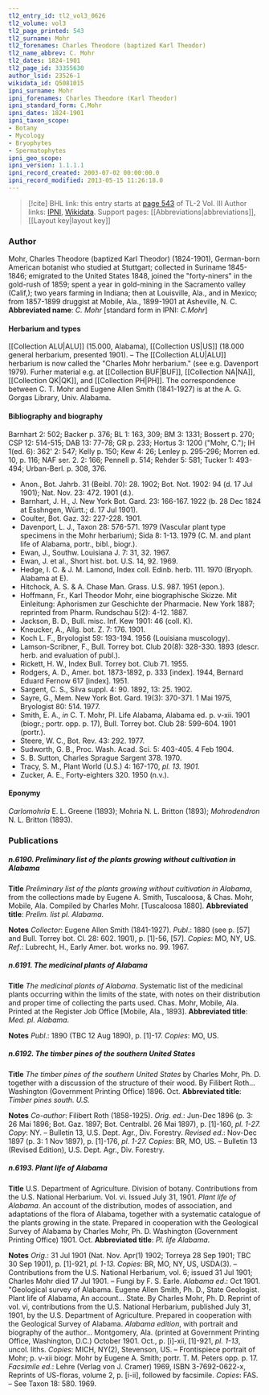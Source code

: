 ```yaml
---
tl2_entry_id: tl2_vol3_0626
tl2_volume: vol3
tl2_page_printed: 543
tl2_surname: Mohr
tl2_forenames: Charles Theodore (baptized Karl Theodor)
tl2_name_abbrev: C. Mohr
tl2_dates: 1824-1901
tl2_page_id: 33355630
author_lsid: 23526-1
wikidata_id: Q5081015
ipni_surname: Mohr
ipni_forenames: Charles Theodore (Karl Theodor)
ipni_standard_form: C.Mohr
ipni_dates: 1824-1901
ipni_taxon_scope: 
- Botany
- Mycology
- Bryophytes
- Spermatophytes
ipni_geo_scope: 
ipni_version: 1.1.1.1
ipni_record_created: 2003-07-02 00:00:00.0
ipni_record_modified: 2013-05-15 11:26:18.0
---
```


> [!cite] BHL link: this entry starts at [page 543](https://www.biodiversitylibrary.org/page/33355630) of TL-2 Vol. III
> Author links: [IPNI](https://www.ipni.org/a/23526-1), [Wikidata](https://www.wikidata.org/wiki/Q5081015). Support pages: [[Abbreviations|abbreviations]], [[Layout key|layout key]]

### Author

Mohr, Charles Theodore (baptized Karl Theodor) (1824-1901), German-born American botanist who studied at Stuttgart; collected in Suriname 1845-1846; emigrated to the United States 1848, joined the "forty-niners" in the gold-rush of 1859; spent a year in gold-mining in the Sacramento valley (Calif,); two years farming in Indiana; then at Louisville, Ala., and in Mexico; from 1857-1899 druggist at Mobile, Ala., 1899-1901 at Asheville, N. C. 
**Abbreviated name**: *C. Mohr* \[standard form in IPNI: *C.Mohr*\]

#### Herbarium and types

[[Collection ALU|ALU]] (15.000, Alabama), [[Collection US|US]] (18.000 general herbarium, presented 1901). – The [[Collection ALU|ALU]] herbarium is now called the "Charles Mohr herbarium." (see e.g. Davenport 1979). Furher material e.g. at [[Collection BUF|BUF]], [[Collection NA|NA]], [[Collection QK|QK]], and [[Collection PH|PH]]. The correspondence between C. T. Mohr and Eugene Allen Smith (1841-1927) is at the A. G. Gorgas Library, Univ. Alabama.

#### Bibliography and biography

Barnhart 2: 502; Backer p. 376; BL 1: 163, 309; BM 3: 1331; Bossert p. 270; CSP 12: 514-515; DAB 13: 77-78; GR p. 233; Hortus 3: 1200 ("Mohr, C."); IH 1(ed. 6): 362' 2: 547; Kelly p. 150; Kew 4: 26; Lenley p. 295-296; Morren ed. 10, p. 116; NAF ser. 2. 2: 166; Pennell p. 514; Rehder 5: 581; Tucker 1: 493-494; Urban-Berl. p. 308, 376.
- Anon., Bot. Jahrb. 31 (Beibl. 70): 28. 1902; Bot. Not. 1902: 94 (d. 17 Jul 1901); Nat. Nov. 23: 472. 1901 (d.).
- Barnhart, J. H., J. New York Bot. Gard. 23: 166-167. 1922 (b. 28 Dec 1824 at Esshngen, Württ.; d. 17 Jul 1901).
- Coulter, Bot. Gaz. 32: 227-228. 1901.
- Davenport, L. J., Taxon 28: 576-571. 1979 (Vascular plant type specimens in the Mohr herbarium); Sida 8: 1-13. 1979 (C. M. and plant life of Alabama, portr., bibl., biogr.).
- Ewan, J., Southw. Louisiana J. 7: 31, 32. 1967.
- Ewan, J. et al., Short hist. bot. U.S. 14, 92. 1969.
- Hedge, I. C. & J. M. Lamond, Index coll. Edinb. herb. 111. 1970 (Bryoph. Alabama at E).
- Hitchock, A. S. & A. Chase Man. Grass. U.S. 987. 1951 (epon.).
- Hoffmann, Fr., Karl Theodor Mohr, eine biographische Skizze. Mit Einleitung: Aphorismen zur Geschichte der Pharmacie. New York 1887; reprinted from Pharm. Rundschau 5(2): 4-12. 1887.
- Jackson, B. D., Bull. misc. Inf. Kew 1901: 46 (coll. K).
- Kneucker, A., Allg. bot. Z. 7: 176. 1901.
- Koch L. F., Bryologist 59: 193-194. 1956 (Louisiana muscology).
- Lamson-Scribner, F., Bull. Torrey bot. Club 20(8): 328-330. 1893 (descr. herb. and evaluation of publ.).
- Rickett, H. W., Index Bull. Torrey bot. Club 71. 1955.
- Rodgers, A. D., Amer. bot. 1873-1892, p. 333 \[index\]. 1944, Bernard Eduard Fernow 617 \[index\]. 1951.
- Sargent, C. S., Silva suppl. 4: 90. 1892, 13: 25. 1902.
- Sayre, G., Mem. New York Bot. Gard. 19(3): 370-371. 1 Mai 1975, Bryologist 80: 514. 1977.
- Smith, E. A., *in* C. T. Mohr, Pl. Life Alabama, Alabama ed. p. v-xii. 1901 (biogr.; portr. opp. p. 17), Bull. Torrey bot. Club 28: 599-604. 1901 (portr.).
- Steere, W. C., Bot. Rev. 43: 292. 1977.
- Sudworth, G. B., Proc. Wash. Acad. Sci. 5: 403-405. 4 Feb 1904.
- S. B. Sutton, Charles Sprague Sargent 378. 1970.
- Tracy, S. M., Plant World (U.S.) 4: 167-170, *pl. 13. 1901.*
- Zucker, A. E., Forty-eighters 320. 1950 (n.v.).

#### Eponymy

*Carlomohria* E. L. Greene (1893); Mohria N. L. Britton (1893); *Mohrodendron* N. L. Britton (1893).

### Publications

##### n.6190. Preliminary list of the plants growing without cultivation in Alabama

**Title**
*Preliminary list of the plants growing without cultivation in Alabama*, from the collections made by Eugene A. Smith, Tuscaloosa, & Chas. Mohr, Mobile, Ala. Compiled by Charles Mohr. \[Tuscaloosa 1880\].
**Abbreviated title**: *Prelim. list pl. Alabama*.

**Notes**
*Collector*: Eugene Allen Smith (1841-1927).
*Publ*.: 1880 (see p. \[57\] and Bull. Torrey bot. Cl. 28: 602. 1901), p. \[1\]-56, \[57\]. *Copies*: MO, NY, US.
*Ref*.: Lubrecht, H., Early Amer. bot. works no. 99. 1967.

##### n.6191. The medicinal plants of Alabama

**Title**
*The medicinal plants of Alabama*. Systematic list of the medicinal plants occurring within the limits of the state, with notes on their distribution and proper time of collecting the parts used. Chas. Mohr, Mobile, Ala. Printed at the Register Job Office \[Mobile, Ala., 1893\].
**Abbreviated title**: *Med. pl. Alabama*.

**Notes**
*Publ*.: 1890 (TBC 12 Aug 1890), p. \[1\]-17. *Copies*: MO, US.

##### n.6192. The timber pines of the southern United States

**Title**
*The timber pines of the southern United States* by Charles Mohr, Ph. D. together with a discussion of the structure of their wood. By Filibert Roth... Washington (Government Printing Office) 1896. Oct.
**Abbreviated title**: *Timber pines south. U.S.*

**Notes**
*Co-author*: Filibert Roth (1858-1925).
*Orig. ed*.: Jun-Dec 1896 (p. 3: 26 Mai 1896; Bot. Gaz. 1897; Bot. Centralbl. 26 Mai 1897), p. \[1\]-160, *pl. 1-27. Copy*: NY. – Bulletin 13, U.S. Dept. Agr., Div. Forestry.
*Revised ed*.: Nov-Dec 1897 (p. 3: 1 Nov 1897), p. \[1\]-176, *pl. 1-27. Copies*: BR, MO, US. – Bulletin 13 (Revised Edition), U.S. Dept. Agr., Div. Forestry.

##### n.6193. Plant life of Alabama

**Title**
U.S. Department of Agriculture. Division of botany. Contributions from the U.S. National Herbarium. Vol. vi. Issued July 31, 1901. *Plant life of Alabama*. An account of the distribution, modes of association, and adaptations of the flora of Alabama, together with a systematic catalogue of the plants growing in the state. Prepared in cooperation with the Geological Survey of Alabama by Charles Mohr, Ph. D. Washington (Government Printing Office) 1901. Oct.
**Abbreviated title**: *Pl. life Alabama*.

**Notes**
*Orig*.: 31 Jul 1901 (Nat. Nov. Apr(1) 1902; Torreya 28 Sep 1901; TBC 30 Sep 1901), p. \[1\]-921, *pl. 1-13. Copies*: BR, MO, NY, US, USDA(3). – Contributions from the U.S. National Herbarium, vol. 6; issued 31 Jul 1901; Charles Mohr died 17 Jul 1901. – Fungi by F. S. Earle.
*Alabama ed*.: Oct 1901. "Geological survey of Alabama. Eugene Allen Smith, Ph. D., State Geologist. Plant life of Alabama, An account... State. By Charles Mohr, Ph. D. Reprint of vol. vi, contributions from the U.S. National Herbarium, published July 31, 1901, by the U.S. Department of Agriculture. Prepared in cooperation with the Geological Survey of Alabama. *Alabama edition*, with portrait and biography of the author... Montgomery, Ala. (printed at Government Printing Office, Washington, D.C.) October 1901. Oct., p. \[i\]-xii, \[1\]-921, *pl. 1-13*, uncol. liths. *Copies*: MICH, NY(2), Stevenson, US. – Frontispiece portrait of Mohr; p. v-xii biogr. Mohr by Eugene A. Smith; portr. T. M. Peters opp. p. 17.
*Facsimile ed*.: Lehre (Verlag von J. Cramer) 1969, ISBN 3-7692-0622-x, Reprints of US-floras, volume 2, p. \[i-ii\], followed by facsimile.
*Copies*: FAS. – See Taxon 18: 580. 1969.

